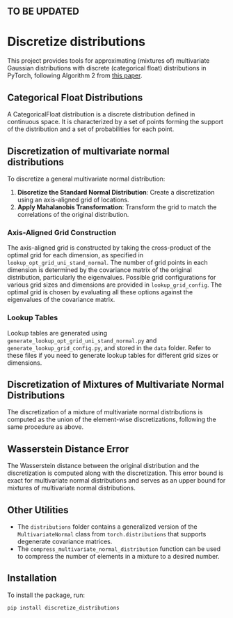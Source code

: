 ## TO BE UPDATED ##

# Discretize distributions
This project provides tools for approximating (mixtures of) multivariate Gaussian distributions with discrete (categorical float) distributions in PyTorch, following Algorithm 2 from [this paper](https://arxiv.org/pdf/2407.18707).

## Categorical Float Distributions
A CategoricalFloat distribution is a discrete distribution defined in continuous space. It is characterized by a set of points forming the support of the distribution and a set of probabilities for each point.

## Discretization of multivariate normal distributions
To discretize a general multivariate normal distribution:

1. **Discretize the Standard Normal Distribution**: Create a discretization using an axis-aligned grid of locations.
2. **Apply Mahalanobis Transformation**: Transform the grid to match the correlations of the original distribution.


### Axis-Aligned Grid Construction

The axis-aligned grid is constructed by taking the cross-product of the optimal grid for each dimension, as specified in `lookup_opt_grid_uni_stand_normal`. The number of grid points in each dimension is determined by the covariance matrix of the original distribution, particularly the eigenvalues. Possible grid configurations for various grid sizes and dimensions are provided in `lookup_grid_config`. The optimal grid is chosen by evaluating all these options against the eigenvalues of the covariance matrix.


### Lookup Tables

Lookup tables are generated using `generate_lookup_opt_grid_uni_stand_normal.py` and `generate_lookup_grid_config.py`, and stored in the `data` folder. Refer to these files if you need to generate lookup tables for different grid sizes or dimensions.


## Discretization of Mixtures of Multivariate Normal Distributions

The discretization of a mixture of multivariate normal distributions is computed as the union of the element-wise discretizations, following the same procedure as above.


## Wasserstein Distance Error

The Wasserstein distance between the original distribution and the discretization is computed along with the discretization. This error bound is exact for multivariate normal distributions and serves as an upper bound for mixtures of multivariate normal distributions.


## Other Utilities

- The `distributions` folder contains a generalized version of the `MultivariateNormal` class from `torch.distributions` that supports degenerate covariance matrices.
- The `compress_multivariate_normal_distribution` function can be used to compress the number of elements in a mixture to a desired number.

## Installation

To install the package, run:

```bash
pip install discretize_distributions